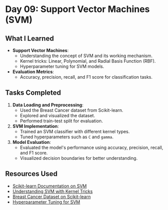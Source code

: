 # Day 09: Support Vector Machines (SVM)

## What I Learned
- **Support Vector Machines**:
  - Understanding the concept of SVM and its working mechanism.
  - Kernel tricks: Linear, Polynomial, and Radial Basis Function (RBF).
  - Hyperparameter tuning for SVM models.
- **Evaluation Metrics**:
  - Accuracy, precision, recall, and F1 score for classification tasks.

## Tasks Completed
1. **Data Loading and Preprocessing**:
   - Used the Breast Cancer dataset from Scikit-learn.
   - Explored and visualized the dataset.
   - Performed train-test split for evaluation.
2. **SVM Implementation**:
   - Trained an SVM classifier with different kernel types.
   - Tuned hyperparameters such as `C` and `gamma`.
3. **Model Evaluation**:
   - Evaluated the model's performance using accuracy, precision, recall, and F1 score.
   - Visualized decision boundaries for better understanding.

## Resources Used
- [Scikit-learn Documentation on SVM](https://scikit-learn.org/stable/modules/svm.html)
- [Understanding SVM with Kernel Tricks](https://towardsdatascience.com/understanding-svm-kernel-trick-2e0bc1d9783d)
- [Breast Cancer Dataset on Scikit-learn](https://scikit-learn.org/stable/datasets/toy_dataset.html#breast-cancer-dataset)
- [Hyperparameter Tuning for SVM](https://scikit-learn.org/stable/auto_examples/model_selection/plot_grid_search.html)
